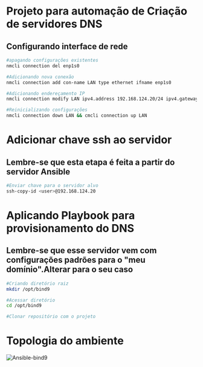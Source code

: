 # Projeto para automação de Criação de servidores DNS

## Configurando interface de rede

```bash
#apagando configurações existentes
nmcli connection del enp1s0

#Adicionando nova conexão
nmcli connection add con-name LAN type ethernet ifname enp1s0

#Adicionando endereçamento IP
nmcli connection modify LAN ipv4.address 192.168.124.20/24 ipv4.gateway 192.168.124.1 ipv4.method manual

#Reinicializando configurações
nmcli connection down LAN && cmcli connection up LAN 
```

# Adicionar chave ssh ao servidor 

## Lembre-se que esta etapa é feita a partir do servidor Ansible

```bash
#Enviar chave para o servidor alvo
ssh-copy-id <user>@192.168.124.20
```

# Aplicando Playbook para provisionamento do DNS 

## Lembre-se que esse servidor vem com configurações padrões para o "meu domínio".Alterar para o seu caso

```bash
#Criando diretório raiz
mkdir /opt/bind9

#Acessar diretório
cd /opt/bind9

#Clonar repositório com o projeto

```

# Topologia do ambiente

![Ansible-bind9](https://github.com/user-attachments/assets/3e533dd9-2359-4956-8d41-a22b441a42c6)



